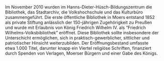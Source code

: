 Im November 2010 wurden im Hanns-Dieter-Hüsch-Bildungszentrum die Bibliothek, das Stadtarchiv, die Volkshochschule und das Kulturbüro zusammengeführt. Die erste öffentliche Bibliothek in Moers entstand 1852 als private Stiftung anlässlich der 150-jährigen Zugehörigkeit zu Preußen und wurde mit Erlaubnis von König Friedrich Wilhelm IV. als “Friedrich Wilhelms-Volksbibliothek” eröffnet. Diese Bibliothek sollte insbesondere der Unterschicht ermöglichen, sich in praktisch-gewerblicher, sittlicher und patriotischer Hinsicht weiterzubilden. Der Eröffnungsbestand umfasste etwa 1.000 Titel, darunter knapp ein Viertel religiöse Schriften, finanziert durch Spenden von Verlagen, Moerser Bürgern und einer Gabe des Königs.
